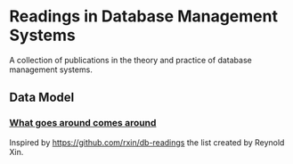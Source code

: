 # Readings in Database Management Systems

A collection of publications in the theory and practice of database management systems. 

## Data Model
### [What goes around comes around](https://scholar.google.com/scholar?cluster=7366182905777149494)

Inspired by https://github.com/rxin/db-readings the list created by Reynold Xin.
